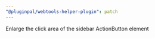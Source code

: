 ```yaml
---
"@pluginpal/webtools-helper-plugin": patch
---
```


Enlarge the click area of the sidebar ActionButton element
